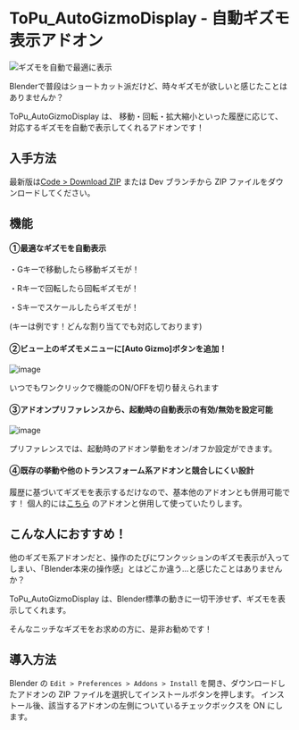 # ToPu_AutoGizmoDisplay - 自動ギズモ表示アドオン

![ギズモを自動で最適に表示](https://github.com/user-attachments/assets/49db83ca-e430-42ef-97e1-a88562ef1898)



Blenderで普段はショートカット派だけど、時々ギズモが欲しいと感じたことはありませんか？

ToPu_AutoGizmoDisplay は、
移動・回転・拡大縮小といった履歴に応じて、対応するギズモを自動で表示してくれるアドオンです！

## 入手方法
最新版は[Code > Download ZIP](https://github.com/http4211/ToPu_AutoGizmoDisplay/releases) または Dev ブランチから ZIP ファイルをダウンロードしてください。

## 機能
#### ①最適なギズモを自動表示
<p>・Gキーで移動したら移動ギズモが！</p>
<p>・Rキーで回転したら回転ギズモが！</p>
<p>・Sキーでスケールしたらギズモが！</p>
<p>(キーは例です！どんな割り当てでも対応しております)</p>

#### ②ビュー上のギズモメニューに[Auto Gizmo]ボタンを追加！

![image](https://github.com/user-attachments/assets/143a9342-635c-4efa-9bce-1c78b7790b36)

いつでもワンクリックで機能のON/OFFを切り替えられます

#### ③アドオンプリファレンスから、起動時の自動表示の有効/無効を設定可能

![image](https://github.com/user-attachments/assets/e339424a-f66f-4322-929c-e190fba33363)

プリファレンスでは、起動時のアドオン挙動をオン/オフか設定ができます。

#### ④既存の挙動や他のトランスフォーム系アドオンと競合しにくい設計

履歴に基づいてギズモを表示するだけなので、基本他のアドオンとも併用可能です！
個人的には[こちら](https://superhivemarket.com/products/autoconstraints) のアドオンと併用して使っていたりします。


## こんな人におすすめ！

他のギズモ系アドオンだと、操作のたびにワンクッションのギズモ表示が入ってしまい、「Blender本来の操作感」とはどこか違う…と感じたことはありませんか？

ToPu_AutoGizmoDisplay は、Blender標準の動きに一切干渉せず、ギズモを表示してくれます。

そんなニッチなギズモをお求めの方に、是非お勧めです！






## 導入方法
Blender の `Edit > Preferences > Addons > Install` を開き、ダウンロードしたアドオンの ZIP ファイルを選択してインストールボタンを押します。 インストール後、該当するアドオンの左側についているチェックボックスを ON にします。
